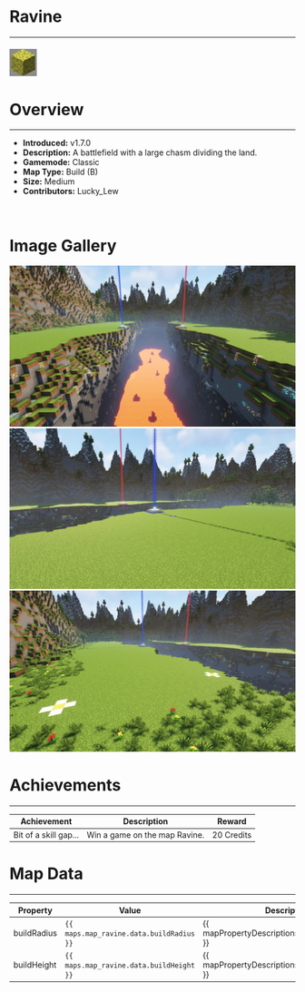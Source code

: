 # Ravine

***

#### ![ravineicon](../assets/maps/ravine/ravine-icon.jpg)

# Overview
***
- **Introduced:** v1.7.0
- **Description:** A battlefield with a large chasm dividing the land.
- **Gamemode:** Classic
- **Map Type:** Build (B)
- **Size:** Medium
- **Contributors:** Lucky_Lew

<br />  

# Image Gallery
![Ravine - Overview](../assets/maps/ravine/ravine-overview.jpg '')
![Ravine - Beacon](../assets/maps/ravine/ravine-beacon.jpg '')
![Ravine - Sponges](../assets/maps/ravine/ravine-sponges.jpg '')

# Achievements
***

| Achievement | Description | Reward |
| ----- | ----- | ------ |
| Bit of a skill gap... | Win a game on the map Ravine. | 20 Credits |



# Map Data
***

| Property | Value | Description |
| ----------- | ----------- | ------ |
| buildRadius |`{{ maps.map_ravine.data.buildRadius }}`| {{ mapPropertyDescriptions.buildRadius.classic }} |
| buildHeight |`{{ maps.map_ravine.data.buildHeight }}`| {{ mapPropertyDescriptions.buildHeight.classic }} |